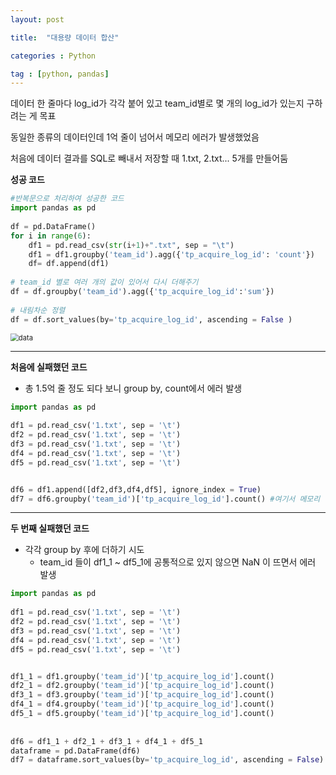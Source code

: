 ```yaml
---
layout: post

title:  "대용량 데이터 합산"

categories : Python

tag : [python, pandas]
---
```






데이터 한 줄마다 log_id가 각각 붙어 있고 team_id별로 몇 개의 log_id가 있는지 구하려는 게 목표



동일한 종류의 데이터인데 1억 줄이 넘어서 메모리 에러가 발생했었음

처음에 데이터 결과를 SQL로 빼내서 저장할 때 1.txt, 2.txt... 5개를 만들어둠



**성공 코드**

```python
#반복문으로 처리하여 성공한 코드
import pandas as pd
  
df = pd.DataFrame()
for i in range(6):
    df1 = pd.read_csv(str(i+1)+".txt", sep = "\t")
    df1 = df1.groupby('team_id').agg({'tp_acquire_log_id': 'count'})
    df= df.append(df1)
 
# team_id 별로 여러 개의 값이 있어서 다시 더해주기
df = df.groupby('team_id').agg({'tp_acquire_log_id':'sum'})
 
# 내림차순 정렬
df = df.sort_values(by='tp_acquire_log_id', ascending = False )
```

<img src="../../../../img/2022-01-09-bulk_data/data.png" alt="data" style="zoom: 80%;" />



---



**처음에 실패했던 코드**

- 총 1.5억 줄 정도 되다 보니 group by, count에서 에러 발생

```python
import pandas as pd
 
df1 = pd.read_csv('1.txt', sep = '\t')
df2 = pd.read_csv('1.txt', sep = '\t')
df3 = pd.read_csv('1.txt', sep = '\t')
df4 = pd.read_csv('1.txt', sep = '\t')
df5 = pd.read_csv('1.txt', sep = '\t')


df6 = df1.append([df2,df3,df4,df5], ignore_index = True)
df7 = df6.groupby('team_id')['tp_acquire_log_id'].count() #여기서 메모리 에러 발생 
```



---



**두 번째 실패했던 코드**

- 각각 group by 후에 더하기 시도
  - team_id 들이 df1_1 ~ df5_1에 공통적으로 있지 않으면 NaN 이 뜨면서 에러 발생

```python
import pandas as pd
 
df1 = pd.read_csv('1.txt', sep = '\t')
df2 = pd.read_csv('1.txt', sep = '\t')
df3 = pd.read_csv('1.txt', sep = '\t')
df4 = pd.read_csv('1.txt', sep = '\t')
df5 = pd.read_csv('1.txt', sep = '\t')


df1_1 = df1.groupby('team_id')['tp_acquire_log_id'].count()
df2_1 = df2.groupby('team_id')['tp_acquire_log_id'].count()
df3_1 = df3.groupby('team_id')['tp_acquire_log_id'].count()
df4_1 = df4.groupby('team_id')['tp_acquire_log_id'].count()
df5_1 = df5.groupby('team_id')['tp_acquire_log_id'].count()
 
 
df6 = df1_1 + df2_1 + df3_1 + df4_1 + df5_1
dataframe = pd.DataFrame(df6)
df7 = dataframe.sort_values(by='tp_acquire_log_id', ascending = False)
```